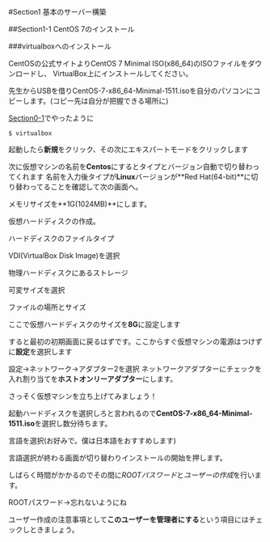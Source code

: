#Section1 基本のサーバー構築

##Section1-1 CentOS 7のインストール

###virtualboxへのインストール

CentOSの公式サイトよりCentOS 7 Minimal ISO(x86_64)のISOファイルをダウンロードし、 VirtualBox上にインストールしてください。

先生からUSBを借りCentOS-7-x86_64-Minimal-1511.isoを自分のパソコンにコピーします。(コピー先は自分が把握できる場所に)

[Section0-1](https://github.com/n15011/wordpress/blob/master/Section0.md)でやったように

    $ virtualbox


起動したら**新規**をクリック、その次にエキスパートモードをクリックします



次に仮想マシンの名前を**Centos**にするとタイプとバージョン自動で切り替わってくれます
名前を入力後タイプが**Linux**バージョンが**Red Hat(64-bit)**に切り替わってることを確認して次の画面へ。


メモリサイズを**1G(1024MB)**にします。

仮想ハードディスクの作成。


ハードディスクのファイルタイプ

VDI(VirtualBox Disk Image)を選択


物理ハードディスクにあるストレージ

可変サイズを選択

ファイルの場所とサイズ 

ここで仮想ハードディスクのサイズを**8G**に設定します


すると最初の初期画面に戻るはずです。ここからすぐ仮想マシンの電源はつけずに**設定**を選択します


設定→ネットワーク→アダプター2を選択
ネットワークアダプターにチェックを入れ割り当てを**ホストオンリーアダプター**にします。

さっそく仮想マシンを立ち上げてみましょう！

起動ハードディスクを選択しろと言われるので**CentOS-7-x86_64-Minimal-1511.iso**を選択し数分待ちます。

言語を選択(お好みで。僕は日本語をおすすめします)

言語選択が終わる画面が切り替わりインストールの開始を押します。

しばらく時間がかかるのでその間に*ROOTパスワード*と*ユーザーの作成*を行います。

ROOTパスワード→忘れないようにね


ユーザー作成の注意事項として**このユーザーを管理者にする**という項目にはチェックしときましょう。
